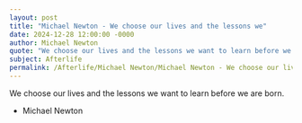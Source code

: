 ```yaml
---
layout: post
title: "Michael Newton - We choose our lives and the lessons we"
date: 2024-12-28 12:00:00 -0000
author: Michael Newton
quote: "We choose our lives and the lessons we want to learn before we are born."
subject: Afterlife
permalink: /Afterlife/Michael Newton/Michael Newton - We choose our lives and the lessons we
---
```


We choose our lives and the lessons we want to learn before we are born.

- Michael Newton
